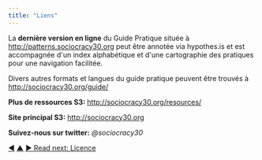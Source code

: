 ```yaml
---
title: "Liens"
---
```



La **dernière version en ligne** du Guide Pratique située à <http://patterns.sociocracy30.org> peut être annotée via hypothes.is et est accompagnée d'un index alphabétique et d'une cartographie des pratiques pour une navigation facilitée.

Divers autres formats et langues du guide pratique peuvent être trouvés à <http://sociocracy30.org/guide/>

**Plus de ressources S3:** <http://sociocracy30.org/resources/>

**Site principal S3:** <http://sociocracy30.org>

**Suivez-nous sur twitter:** *@sociocracy30*

<div class="bottom-nav">
<a href="pattern-index.html" title="Back to: Liste alphabétique de toutes les pratiques">◀</a> <a href="appendix.html" title="Up: Annexe">▲</a> <a href="license.html" title="">▶ Read next: Licence</a>
</div>


<script type="text/javascript">
Mousetrap.bind('g n', function() {
    window.location.href = 'license.html';
    return false;
});
</script>

